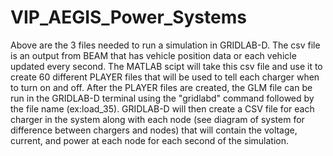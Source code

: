 # VIP_AEGIS_Power_Systems
Above are the 3 files needed to run a simulation in GRIDLAB-D. The csv file is an output from BEAM that has vehicle position data or each vehicle updated every second.
The MATLAB scipt will take this csv file and use it to create 60 different PLAYER files that will be used to tell each charger when to turn on and off.
After the PLAYER files are created, the GLM file can be run in the GRIDLAB-D terminal using the "gridlabd" command followed by the file name (ex:load_35).
GRIDLAB-D will then create a CSV file for each charger in the system along with each node (see diagram of system for difference between chargers and nodes) that will contain
the voltage, current, and power at each node for each second of the simulation.
